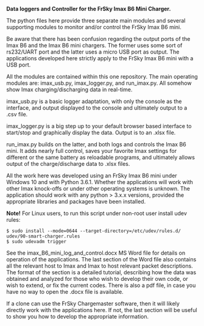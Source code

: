 **Data loggers and Controller for the FrSky Imax B6 Mini Charger.**

The python files here provide three separate main modules and several
supporting modules to monitor and/or control the FrSky Imax B6 mini.

Be aware that there has been confusion regarding the output ports of the
Imax B6 and the Imax B6 mini chargers. The former uses some sort of
rs232/UART port and the latter uses a micro USB port as output. The
applications developed here strictly apply to the FrSky Imax B6 mini
with a USB port.

All the modules are contained within this one repository. The main
operating modules are: imax\_usb.py, imax\_logger.py, and run\_imax.py.
All somehow show Imax charging/discharging data in real-time.

imax\_usb.py is a basic logger adaptation, with only the console as the
interface, and output displayed to the console and ultimately output to
a .csv file.

imax\_logger.py is a big step up to your default browser based interface
to start/stop and graphically display the data. Output is to an .xlsx
file.

run\_imax.py builds on the latter, and both logs and controls the Imax
B6 mini. It adds nearly full control, saves your favorite Imax settings
for different or the same battery as reloadable programs, and ultimately
allows output of the charge/discharge data to .xlsx files.

All the work here was developed using an FrSky Imax B6 mini under
Windows 10 and with Python 3.6.1. Whether the applications will work
with other Imax knock-offs or under other operating systems is unknown.
The application should work with any python \> 3.x.x versions, provided
the appropriate libraries and packages have been installed.

**Note!** For Linux users, to run this script under non-root user install udev rules:

```shell
$ sudo install --mode=0644 --target-directory=/etc/udev/rules.d/ udev/90-smart-charger.rules
$ sudo udevadm trigger
```

See the imax\_B6\_mini\_log\_and\_control.docx MS Word file for details
on operation of the applications. The last section of the Word file also
contains all the relevant host to Imax and Imax to host relevant packet
descriptions. The format of the section is a detailed tutorial,
describing how the data was obtained and analyzed for those who wish to
develop their own code, or wish to extend, or fix the current codes.
There is also a pdf file, in case you have no way to open the .docx file
is available.

If a clone can use the FrSky Chargemaster software, then it will likely
directly work with the applications here. If not, the last section will
be useful to show you how to develop the appropriate information.
